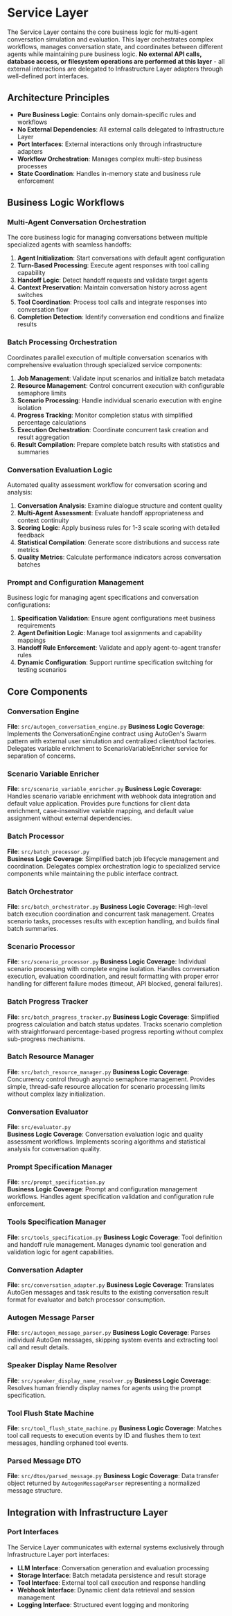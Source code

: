 # Service Layer

The Service Layer contains the core business logic for multi-agent conversation simulation and evaluation. This layer orchestrates complex workflows, manages conversation state, and coordinates between different agents while maintaining pure business logic. **No external API calls, database access, or filesystem operations are performed at this layer** - all external interactions are delegated to Infrastructure Layer adapters through well-defined port interfaces.

## Architecture Principles

- **Pure Business Logic**: Contains only domain-specific rules and workflows
- **No External Dependencies**: All external calls delegated to Infrastructure Layer
- **Port Interfaces**: External interactions only through infrastructure adapters
- **Workflow Orchestration**: Manages complex multi-step business processes
- **State Coordination**: Handles in-memory state and business rule enforcement

## Business Logic Workflows

### Multi-Agent Conversation Orchestration
The core business logic for managing conversations between multiple specialized agents with seamless handoffs:

1. **Agent Initialization**: Start conversations with default agent configuration
2. **Turn-Based Processing**: Execute agent responses with tool calling capability
3. **Handoff Logic**: Detect handoff requests and validate target agents
4. **Context Preservation**: Maintain conversation history across agent switches
5. **Tool Coordination**: Process tool calls and integrate responses into conversation flow
6. **Completion Detection**: Identify conversation end conditions and finalize results

### Batch Processing Orchestration
Coordinates parallel execution of multiple conversation scenarios with comprehensive evaluation through specialized service components:

1. **Job Management**: Validate input scenarios and initialize batch metadata
2. **Resource Management**: Control concurrent execution with configurable semaphore limits
3. **Scenario Processing**: Handle individual scenario execution with engine isolation
4. **Progress Tracking**: Monitor completion status with simplified percentage calculations
5. **Execution Orchestration**: Coordinate concurrent task creation and result aggregation
6. **Result Compilation**: Prepare complete batch results with statistics and summaries

### Conversation Evaluation Logic
Automated quality assessment workflow for conversation scoring and analysis:

1. **Conversation Analysis**: Examine dialogue structure and content quality
2. **Multi-Agent Assessment**: Evaluate handoff appropriateness and context continuity
3. **Scoring Logic**: Apply business rules for 1-3 scale scoring with detailed feedback
4. **Statistical Compilation**: Generate score distributions and success rate metrics
5. **Quality Metrics**: Calculate performance indicators across conversation batches

### Prompt and Configuration Management
Business logic for managing agent specifications and conversation configurations:

1. **Specification Validation**: Ensure agent configurations meet business requirements
2. **Agent Definition Logic**: Manage tool assignments and capability mappings
3. **Handoff Rule Enforcement**: Validate and apply agent-to-agent transfer rules
4. **Dynamic Configuration**: Support runtime specification switching for testing scenarios

## Core Components

### Conversation Engine
**File**: `src/autogen_conversation_engine.py`
**Business Logic Coverage**: Implements the ConversationEngine contract using AutoGen's Swarm pattern with external user simulation and centralized client/tool factories. Delegates variable enrichment to ScenarioVariableEnricher service for separation of concerns.

### Scenario Variable Enricher
**File**: `src/scenario_variable_enricher.py`
**Business Logic Coverage**: Handles scenario variable enrichment with webhook data integration and default value application. Provides pure functions for client data enrichment, case-insensitive variable mapping, and default value assignment without external dependencies.

### Batch Processor
**File**: `src/batch_processor.py`  
**Business Logic Coverage**: Simplified batch job lifecycle management and coordination. Delegates complex orchestration logic to specialized service components while maintaining the public interface contract.

### Batch Orchestrator
**File**: `src/batch_orchestrator.py`
**Business Logic Coverage**: High-level batch execution coordination and concurrent task management. Creates scenario tasks, processes results with exception handling, and builds final batch summaries.

### Scenario Processor
**File**: `src/scenario_processor.py`
**Business Logic Coverage**: Individual scenario processing with complete engine isolation. Handles conversation execution, evaluation coordination, and result formatting with proper error handling for different failure modes (timeout, API blocked, general failures).

### Batch Progress Tracker
**File**: `src/batch_progress_tracker.py`
**Business Logic Coverage**: Simplified progress calculation and batch status updates. Tracks scenario completion with straightforward percentage-based progress reporting without complex sub-progress mechanisms.

### Batch Resource Manager
**File**: `src/batch_resource_manager.py`
**Business Logic Coverage**: Concurrency control through asyncio semaphore management. Provides simple, thread-safe resource allocation for scenario processing limits without complex lazy initialization.

### Conversation Evaluator
**File**: `src/evaluator.py`  
**Business Logic Coverage**: Conversation evaluation logic and quality assessment workflows. Implements scoring algorithms and statistical analysis for conversation quality.

### Prompt Specification Manager
**File**: `src/prompt_specification.py`  
**Business Logic Coverage**: Prompt and configuration management workflows. Handles agent specification validation and configuration rule enforcement.

### Tools Specification Manager
**File**: `src/tools_specification.py`
**Business Logic Coverage**: Tool definition and handoff rule management. Manages dynamic tool generation and validation logic for agent capabilities.

### Conversation Adapter
**File**: `src/conversation_adapter.py`
**Business Logic Coverage**: Translates AutoGen messages and task results to the existing conversation result format for evaluator and batch processor consumption.

### Autogen Message Parser
**File**: `src/autogen_message_parser.py`
**Business Logic Coverage**: Parses individual AutoGen messages, skipping system events and extracting tool call and result details.

### Speaker Display Name Resolver
**File**: `src/speaker_display_name_resolver.py`
**Business Logic Coverage**: Resolves human friendly display names for agents using the prompt specification.

### Tool Flush State Machine
**File**: `src/tool_flush_state_machine.py`
**Business Logic Coverage**: Matches tool call requests to execution events by ID and flushes them to text messages, handling orphaned tool events.

### Parsed Message DTO
**File**: `src/dtos/parsed_message.py`
**Business Logic Coverage**: Data transfer object returned by `AutogenMessageParser` representing a normalized message structure.

## Integration with Infrastructure Layer

### Port Interfaces
The Service Layer communicates with external systems exclusively through Infrastructure Layer port interfaces:

- **LLM Interface**: Conversation generation and evaluation processing
- **Storage Interface**: Batch metadata persistence and result storage
- **Tool Interface**: External tool call execution and response handling
- **Webhook Interface**: Dynamic client data retrieval and session management
- **Logging Interface**: Structured event logging and monitoring